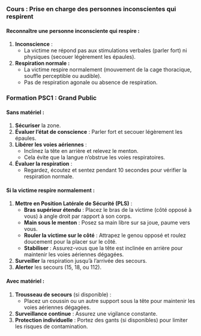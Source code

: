 

### **Cours : Prise en charge des personnes inconscientes qui respirent**

#### **Reconnaître une personne inconsciente qui respire :**

1. **Inconscience** :
    - La victime ne répond pas aux stimulations verbales (parler fort) ni physiques (secouer légèrement les épaules).
2. **Respiration normale :**
    - La victime respire normalement (mouvement de la cage thoracique, souffle perceptible ou audible).
    - Pas de respiration agonale ou absence de respiration.

### **Formation PSC1 : Grand Public**

#### **Sans matériel :**

1. **Sécuriser** la zone.
2. **Évaluer l’état de conscience** : Parler fort et secouer légèrement les épaules.
3. **Libérer les voies aériennes** :
    - Inclinez la tête en arrière et relevez le menton.
    - Cela évite que la langue n’obstrue les voies respiratoires.
4. **Évaluer la respiration** :
    - Regardez, écoutez et sentez pendant 10 secondes pour vérifier la respiration normale.

#### **Si la victime respire normalement :**

1. **Mettre en Position Latérale de Sécurité (PLS)** :
    - **Bras supérieur étendu** : Placez le bras de la victime (côté opposé à vous) à angle droit par rapport à son corps.
    - **Main sous le menton** : Posez sa main libre sur sa joue, paume vers vous.
    - **Rouler la victime sur le côté** : Attrapez le genou opposé et roulez doucement pour la placer sur le côté.
    - **Stabiliser** : Assurez-vous que la tête est inclinée en arrière pour maintenir les voies aériennes dégagées.
2. **Surveiller** la respiration jusqu’à l’arrivée des secours.
3. **Alerter** les secours (15, 18, ou 112).

#### **Avec matériel :**

1. **Trousseau de secours** (si disponible) :
    - Placez un coussin ou un autre support sous la tête pour maintenir les voies aériennes dégagées.
2. **Surveillance continue** : Assurez une vigilance constante.
3. **Protection individuelle** : Portez des gants (si disponibles) pour limiter les risques de contamination.